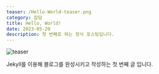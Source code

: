 ```yaml
---
teaser: /Hello-World-teaser.png
category: 잡담
title: Hello, World!
date: 2023-05-20
description: 첫 번째로 하는 정식 포스팅입니다.
---
```


![teaser](/Hello-World-teaser.png)

Jekyll를 이용해 블로그를 완성시키고 작성하는 첫 번째 글 입니다. 